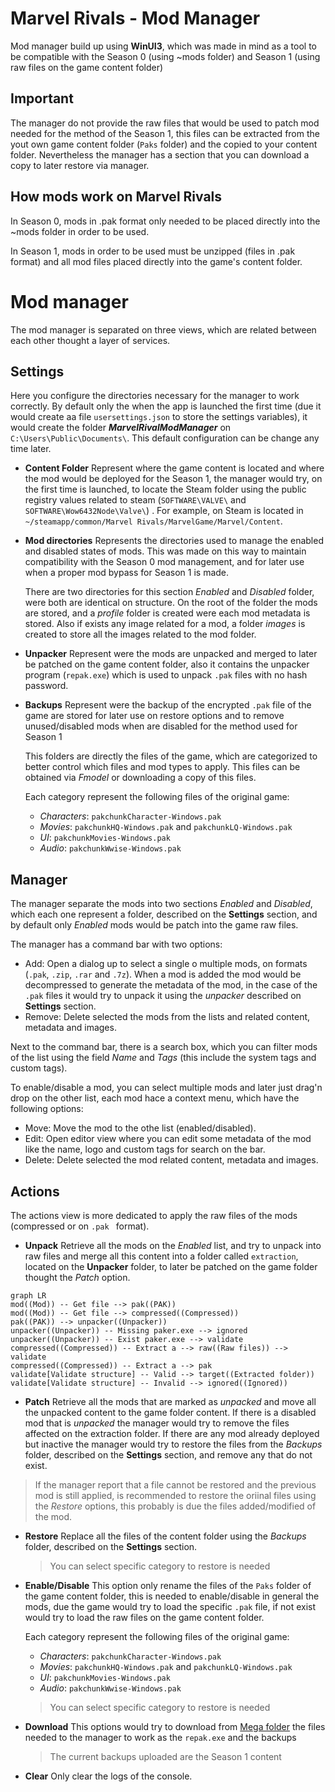 
# Marvel Rivals - Mod Manager
Mod manager build up using **WinUI3**, which was made in mind as a tool to be compatible with the Season 0 (using ~mods folder) and Season 1 (using raw files on the game content folder)

## Important
The manager do not provide the raw files that would be used to patch mod needed for the method of the Season 1, this files can be extracted from the yout own game content folder (`Paks` folder) and the copied to your content folder. Nevertheless the manager has a section that you can download a copy to later restore via manager.

## How mods work on Marvel Rivals
In Season 0, mods in .pak format only needed to be placed directly into the ~mods folder in order to be used.

In Season 1, mods in order to be used must be unzipped (files in .pak format) and all mod files placed directly into the game's content folder.

# Mod manager
The mod manager is separated on three views, which are related between each other thought a layer of services.

## Settings
Here you configure the directories necessary for the manager to work correctly. By default only the when the app is launched the first time (due it would create aa file `usersettings.json` to store the settings variables), it would create the folder **_MarvelRivalModManager_** on `C:\Users\Public\Documents\`. This default configuration can be change any time later.

 - **Content Folder**
Represent where the game content is located and where the mod would be deployed for the Season 1, the manager would try, on the first time is launched, to locate the Steam folder using the public registry values related to steam (`SOFTWARE\VALVE\` and `SOFTWARE\Wow6432Node\Valve\`) . For example, on Steam is located in `~/steamapp/common/Marvel Rivals/MarvelGame/Marvel/Content`.

 - **Mod directories**
Represents the directories used to manage the enabled and disabled states of mods. This was made on this way to maintain compatibility with the Season 0 mod management, and for later use when a proper mod bypass for Season 1 is made.
	
	There are two directories for this section *Enabled* and *Disabled* folder, were both are identical on structure. On the root of the folder the mods are stored, and a *profile* folder is created were each mod metadata is stored. Also if exists any image related for a mod, a folder *images* is created to store all the images related to the mod folder.
	
 - **Unpacker**
Represent were the mods are unpacked and merged to later be patched on the game content folder, also it contains the unpacker program (`repak.exe`) which is used to unpack `.pak` files with no hash password.

 - **Backups**
Represent were the backup of the encrypted `.pak` file of the game are stored for later use on restore options and to remove unused/disabled mods when are disabled for the method used for Season 1
	
	This folders are directly the files of the game, which are categorized to better control which files and mod types to apply. This files can be obtained via *Fmodel* or downloading a copy of this files. 
	
	 Each category represent the following files of the original game:
    - *Characters*: `pakchunkCharacter-Windows.pak`
    - *Movies*: `pakchunkHQ-Windows.pak` and  `pakchunkLQ-Windows.pak`
    - *UI*: `pakchunkMovies-Windows.pak`
    - *Audio*: `pakchunkWwise-Windows.pak`

## Manager
The manager separate the mods into two sections *Enabled* and *Disabled*, which each one represent a folder, described on the **Settings** section, and by default only *Enabled* mods would be patch into the game raw files.

 The manager has a command bar with two options: 
 - Add: Open a dialog up to select a single o multiple mods, on formats (`.pak`, `.zip`, `.rar` and `.7z`). When a mod is added the mod would be decompressed to generate the metadata of the mod, in the case of the `.pak` files it would try to unpack it using the *unpacker* described on **Settings** section.
 - Remove: Delete selected the mods from the lists and related content, metadata and images.

Next to the command bar, there is a search box, which you can filter mods of the list using the field *Name* and *Tags* (this include the system tags and custom tags). 

To enable/disable a mod, you can select multiple mods and later just drag'n drop on the other list, each mod hace a context menu, which have the following options: 
 - Move: Move the mod to the othe list (enabled/disabled).
 - Edit: Open editor view where you can edit some metadata of the mod like the name, logo and custom tags for search on the bar.
 - Delete: Delete selected the mod related content, metadata and images.

## Actions
The actions view is more dedicated to apply the raw files of the mods (compressed or on `.pak ` format).

- **Unpack**
Retrieve all the mods on the *Enabled* list, and try to unpack into raw files and merge all this content into a folder called `extraction`, located on the **Unpacker** folder, to later be patched on the game folder thought the *Patch* option.

```mermaid
graph LR
mod((Mod)) -- Get file --> pak((PAK))
mod((Mod)) -- Get file --> compressed((Compressed))
pak((PAK)) --> unpacker((Unpacker))
unpacker((Unpacker)) -- Missing paker.exe --> ignored
unpacker((Unpacker)) -- Exist paker.exe --> validate
compressed((Compressed)) -- Extract a --> raw((Raw files)) --> validate 
compressed((Compressed)) -- Extract a --> pak
validate[Validate structure] -- Valid --> target((Extracted folder))
validate[Validate structure] -- Invalid --> ignored((Ignored))
```

-  **Patch**
Retrieve all the mods that are marked as *unpacked* and move all the unpacked content to the game folder content. If there is a disabled mod that is *unpacked* the manager would try to remove the files affected on the extraction folder. If there are any mod already deployed but inactive the manager would try to restore the files from the *Backups* folder, described on the **Settings** section, and remove any that do not exist.
> If the manager report that a file cannot be restored and the previous mod is still applied, is recommended to restore the oriinal files using the *Restore* options, this probably is due the files added/modified of the mod. 

- **Restore**
	Replace all the files of the content folder using the *Backups* folder, described on the **Settings** section.
	> You can select specific category to restore is needed 

- **Enable/Disable**
	This option only rename the files of the `Paks` folder of the game content folder, this is needed to enable/disable in general the mods, due the game would try to load the specific `.pak` file, if not exist would try to load the raw files on the game content folder.
	
	 Each category represent the following files of the original game:
    - *Characters*: `pakchunkCharacter-Windows.pak`
    - *Movies*: `pakchunkHQ-Windows.pak` and  `pakchunkLQ-Windows.pak`
    - *UI*: `pakchunkMovies-Windows.pak`
    - *Audio*: `pakchunkWwise-Windows.pak`
 
	> You can select specific category to restore is needed 

- **Download**
	This options would try to download from [Mega folder](https://mega.nz/folder/m1xmxT4Y#J-wEYO5NyLgT_WWG13CMzA) the files needed to the manager to work as the `repak.exe` and the backups
	> The current backups uploaded are the Season 1 content

- **Clear**
	Only clear the logs of the console.
